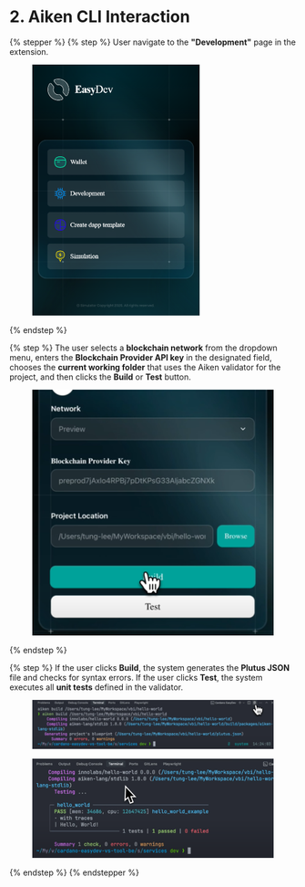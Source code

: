 # 2. Aiken CLI Interaction

{% stepper %}
{% step %}
User navigate to the **"Development"** page in the extension.

<figure><img src="../.gitbook/assets/homepage.png" alt="" width="294"><figcaption></figcaption></figure>
{% endstep %}

{% step %}
The user selects a **blockchain network** from the dropdown menu, enters the **Blockchain Provider API key** in the designated field, chooses the **current working folder** that uses the Aiken validator for the project, and then clicks the **Build** or **Test** button.

<figure><img src="../.gitbook/assets/step-2-aiken-cli-interaction.png" alt=""><figcaption></figcaption></figure>
{% endstep %}

{% step %}
If the user clicks **Build**, the system generates the **Plutus JSON** file and checks for syntax errors. If the user clicks **Test**, the system executes all **unit tests** defined in the validator.

<div><figure><img src="../.gitbook/assets/step-3.1-aiken-cli-interaction.png" alt=""><figcaption></figcaption></figure> <figure><img src="../.gitbook/assets/step-3.2-aiken-cli-interaction.png" alt=""><figcaption></figcaption></figure></div>


{% endstep %}
{% endstepper %}
